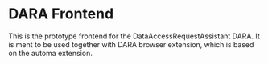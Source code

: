 # DARA Frontend

This is the prototype frontend for the DataAccessRequestAssistant DARA. It is ment to be used together with DARA browser extension, which is based on the automa extension.